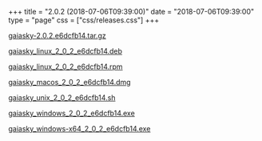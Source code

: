 +++
title = "2.0.2 (2018-07-06T09:39:00)"
date = "2018-07-06T09:39:00"
type = "page"
css = ["css/releases.css"]
+++

<section class="download-links">

<div class="package">

[gaiasky-2.0.2.e6dcfb14.tar.gz](https://gaia.ari.uni-heidelberg.de/gaiasky/releases/2.0.2.e6dcfb14/gaiasky-2.0.2.e6dcfb14.tar.gz)

</div>
<div class="package">

[gaiasky_linux_2_0_2_e6dcfb14.deb](https://gaia.ari.uni-heidelberg.de/gaiasky/releases/2.0.2.e6dcfb14/gaiasky_linux_2_0_2_e6dcfb14.deb)

</div>
<div class="package">

[gaiasky_linux_2_0_2_e6dcfb14.rpm](https://gaia.ari.uni-heidelberg.de/gaiasky/releases/2.0.2.e6dcfb14/gaiasky_linux_2_0_2_e6dcfb14.rpm)

</div>
<div class="package">

[gaiasky_macos_2_0_2_e6dcfb14.dmg](https://gaia.ari.uni-heidelberg.de/gaiasky/releases/2.0.2.e6dcfb14/gaiasky_macos_2_0_2_e6dcfb14.dmg)

</div>
<div class="package">

[gaiasky_unix_2_0_2_e6dcfb14.sh](https://gaia.ari.uni-heidelberg.de/gaiasky/releases/2.0.2.e6dcfb14/gaiasky_unix_2_0_2_e6dcfb14.sh)

</div>
<div class="package">

[gaiasky_windows_2_0_2_e6dcfb14.exe](https://gaia.ari.uni-heidelberg.de/gaiasky/releases/2.0.2.e6dcfb14/gaiasky_windows_2_0_2_e6dcfb14.exe)

</div>
<div class="package">

[gaiasky_windows-x64_2_0_2_e6dcfb14.exe](https://gaia.ari.uni-heidelberg.de/gaiasky/releases/2.0.2.e6dcfb14/gaiasky_windows-x64_2_0_2_e6dcfb14.exe)

</div>


</section>
